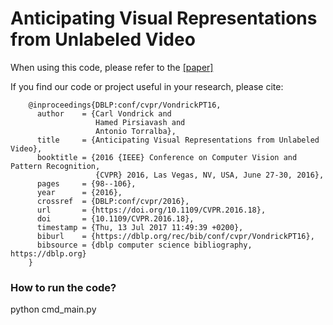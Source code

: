Anticipating Visual Representations from Unlabeled Video
============

When using this code, please refer to the [[paper]](https://www.cv-foundation.org/openaccess/content_cvpr_2016/papers/Vondrick_Anticipating_Visual_Representations_CVPR_2016_paper.pdf)<br/>

If you find our code or project useful in your research, please cite:

        @inproceedings{DBLP:conf/cvpr/VondrickPT16,
          author    = {Carl Vondrick and
                       Hamed Pirsiavash and
                       Antonio Torralba},
          title     = {Anticipating Visual Representations from Unlabeled Video},
          booktitle = {2016 {IEEE} Conference on Computer Vision and Pattern Recognition,
                       {CVPR} 2016, Las Vegas, NV, USA, June 27-30, 2016},
          pages     = {98--106},
          year      = {2016},
          crossref  = {DBLP:conf/cvpr/2016},
          url       = {https://doi.org/10.1109/CVPR.2016.18},
          doi       = {10.1109/CVPR.2016.18},
          timestamp = {Thu, 13 Jul 2017 11:49:39 +0200},
          biburl    = {https://dblp.org/rec/bib/conf/cvpr/VondrickPT16},
          bibsource = {dblp computer science bibliography, https://dblp.org}
        }
        
### How to run the code?

python cmd_main.py

